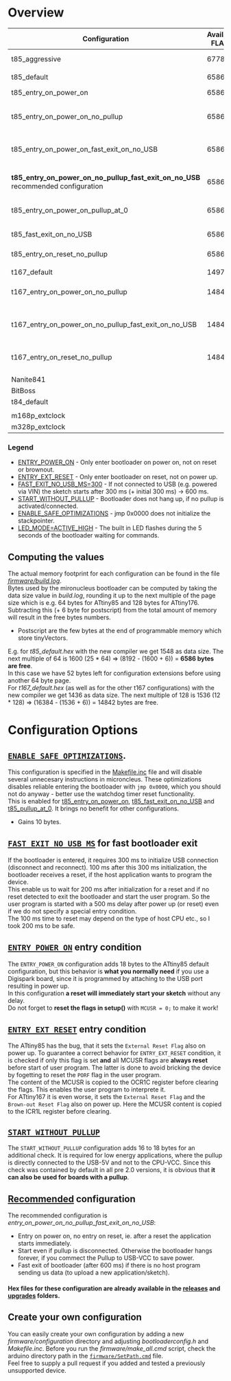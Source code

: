# Overview
| Configuration | Available FLASH | Bootloader size | Non default config flags set |
|---------------|-----------------|-----------------|------------------------------|
| t85_aggressive | 6778 | 1408 | OSCCAL_SAVE_CALIB=0, ENABLE_UNSAFE_OPTIMIZATIONS |
|  |  |  |  |
| t85_default | 6586 | 1548 | - |
| t85_entry_on_power_on | 6586 | 1584 | [ENTRY_POWER_ON](#entry_power_on-entry-condition), LED_MODE=ACTIVE_HIGH |
| t85_entry_on_power_on_no_pullup | 6586 | 1598 | [ENTRY_POWER_ON](#entry_power_on-entry-condition), [START_WITHOUT_PULLUP](#start_without_pullup), LED_MODE=ACTIVE_HIGH |
| t85_entry_on_power_on_fast_exit_on_no_USB | 6586 | 1592 | [ENTRY_POWER_ON](#entry_power_on-entry-condition), [START_WITHOUT_PULLUP](#start_without_pullup), [FAST_EXIT_NO_USB_MS=300](#fast_exit_no_usb_ms-for-fast-bootloader-exit), LED_MODE=ACTIVE_HIGH |
| **t85_entry_on_power_on_no_pullup_fast_exit_on_no_USB**<br/>recommended configuration | 6586 | 1588 | [ENTRY_POWER_ON](#entry_power_on-entry-condition), [START_WITHOUT_PULLUP](#start_without_pullup), [FAST_EXIT_NO_USB_MS=300](#fast_exit_no_usb_ms-for-fast-bootloader-exit) |
| t85_entry_on_power_on_pullup_at_0 | 6586 | 1572 | [ENTRY_POWER_ON](#entry_power_on-entry-condition), USB_CFG_PULLUP_IOPORTNAME + USB_CFG_PULLUP_BIT |
| t85_fast_exit_on_no_USB | 6586 | 1574 | [FAST_EXIT_NO_USB_MS=300](#fast_exit_no_usb_ms-for-fast-bootloader-exit), LED_MODE=ACTIVE_HIGH |
| t85_entry_on_reset_no_pullup | 6586 | 1586 | [ENTRY_EXT_RESET](#entry_ext_reset-entry-condition), [START_WITHOUT_PULLUP](#start_without_pullup) |
|  |  |  |  |
| t167_default | 14970 | 1390 | - |
| t167_entry_on_power_on_no_pullup | 14842 | 1428 | [ENTRY_POWER_ON](#entry_power_on-entry-condition), [START_WITHOUT_PULLUP](#start_without_pullup), LED_MODE=ACTIVE_HIGH |
| t167_entry_on_power_on_no_pullup_fast_exit_on_no_USB | 14842 | 1436 | [ENTRY_POWER_ON](#entry_power_on-entry-condition), [START_WITHOUT_PULLUP](#start_without_pullup), [FAST_EXIT_NO_USB_MS=300](#fast_exit_no_usb_ms-for-fast-bootloader-exit), LED_MODE=ACTIVE_HIGH |
| t167_entry_on_reset_no_pullup | 14842 | 1436 | [ENTRY_EXT_RESET](#entry_ext_reset-entry-condition), [START_WITHOUT_PULLUP](#start_without_pullup), LED_MODE=ACTIVE_HIGH |
|  |  |  |  |
| Nanite841 |  | 1608 |  |
| BitBoss |  | 1606 |  |
| t84_default |  | 1534 |  |
|  |  |  |  |
| m168p_extclock |  | 1438 |  |
| m328p_extclock |  | 1438 |  |

### Legend
- [ENTRY_POWER_ON](#entry_power_on-entry-condition) - Only enter bootloader on power on, not on reset or brownout.
- [ENTRY_EXT_RESET](#entry_ext_reset-entry-condition) - Only enter bootloader on reset, not on power up.
- [FAST_EXIT_NO_USB_MS=300](#fast_exit_no_usb_ms-for-fast-bootloader-exit) - If not connected to USB (e.g. powered via VIN) the sketch starts after 300 ms (+ initial 300 ms) -> 600 ms.
- [START_WITHOUT_PULLUP](#start_without_pullup) - Bootloader does not hang up, if no pullup is activated/connected.
- [ENABLE_SAFE_OPTIMIZATIONS](#enable_safe_optimizations) - jmp 0x0000 does not initialize the stackpointer.
- [LED_MODE=ACTIVE_HIGH](https://github.com/ArminJo/micronucleus-firmware/blob/eebe73c46e7780d52c92e6f1c00c72edc26b7769/firmware/main.c#L527) - The built in LED flashes during the 5 seconds of the bootloader waiting for commands.

## Computing the values
The actual memory footprint for each configuration can be found in the file [*firmware/build.log*](firmware/build.log).<br/>
Bytes used by the mironucleus bootloader can be computed by taking the data size value in *build.log*, 
rounding it up to the next multiple of the page size which is e.g. 64 bytes for ATtiny85 and 128 bytes for ATtiny176.<br/>
Subtracting this (+ 6 byte for postscript) from the total amount of memory will result in the free bytes numbers.
- Postscript are the few bytes at the end of programmable memory which store tinyVectors.

E.g. for *t85_default.hex* with the new compiler we get 1548 as data size. The next multiple of 64 is 1600 (25 * 64) => (8192 - (1600 + 6)) = **6586 bytes are free**.<br/>
In this case we have 52 bytes left for configuration extensions before using another 64 byte page.<br/>
For *t167_default.hex* (as well as for the other t167 configurations) with the new compiler we get 1436 as data size. The next multiple of 128 is 1536 (12 * 128) => (16384 - (1536 + 6)) = 14842 bytes are free.<br/>

# Configuration Options
## [`ENABLE_SAFE_OPTIMIZATIONS`](https://github.com/ArminJo/micronucleus-firmware/tree/master/firmware/crt1.S#L99).
This configuration is specified in the [Makefile.inc](t85_fast_exit_on_no_USB/Makefile.inc#L18) file and will disable several unnecesary instructions in microncleus. These optimizations disables reliable entering the bootloader with `jmp 0x0000`, which you should not do anyway - better use the watchdog timer reset functionality.<br/>
This is enabled for [t85_entry_on_power_on](t85_entry_on_power_on), [t85_fast_exit_on_no_USB](t85_fast_exit_on_no_USB) and [t85_pullup_at_0](t85_pullup_at_0). It brings no benefit for other configurations.<br/>
- Gains 10 bytes.

## [`FAST_EXIT_NO_USB_MS`](t85_fast_exit_on_no_USB/bootloaderconfig.h#L184) for fast bootloader exit
If the bootloader is entered, it requires 300 ms to initialize USB connection (disconnect and reconnect). 
100 ms after this 300 ms initialization, the bootloader receives a reset, if the host application wants to program the device.<br/>
This enable us to wait for 200 ms after initialization for a reset and if no reset detected to exit the bootloader and start the user program. 
So the user program is started with a 500 ms delay after power up (or reset) even if we do not specify a special entry condition.<br/>
The 100 ms time to reset may depend on the type of host CPU etc., so I took 200 ms to be safe. 

## [`ENTRY_POWER_ON`](t85_entry_on_power_on/bootloaderconfig.h#L108) entry condition
The `ENTRY_POWER_ON` configuration adds 18 bytes to the ATtiny85 default configuration, but this behavior is **what you normally need** if you use a Digispark board, since it is programmed by attaching to the USB port resulting in power up.<br/>
In this configuration **a reset will immediately start your sketch** without any delay.<br/>
Do not forget to **reset the flags in setup()** with `MCUSR = 0;` to make it work!<br/>

## [`ENTRY_EXT_RESET`](t85_entry_on_reset_no_pullup/bootloaderconfig.h#L122) entry condition
The ATtiny85 has the bug, that it sets the `External Reset Flag` also on power up. To guarantee a correct behavior for `ENTRY_EXT_RESET` condition, it is checked if only this flag is set **and** all MCUSR flags are **always reset** before start of user program. The latter is done to avoid bricking the device by fogetting to reset the `PORF` flag in the user program.<br/>
The content of the MCUSR is copied to the OCR1C register before clearing the flags. This enables the user program to interprete it.<br/>
For ATtiny167 it is even worse, it sets the `External Reset Flag` and the `Brown-out Reset Flag` also on power up. Here the MCUSR content is copied to the ICR1L register before clearing.<br/>

## [`START_WITHOUT_PULLUP`](t85_entry_on_power_on_no_pullup_fast_exit_on_no_USB/bootloaderconfig.h#L207)
The `START_WITHOUT_PULLUP` configuration adds 16 to 18 bytes for an additional check. It is required for low energy applications, where the pullup is directly connected to the USB-5V and not to the CPU-VCC. Since this check was contained by default in all pre 2.0 versions, it is obvious that **it can also be used for boards with a pullup**.

## [Recommended](t85_entry_on_power_on_no_pullup_fast_exit_on_no_USB) configuration
The recommended configuration is *entry_on_power_on_no_pullup_fast_exit_on_no_USB*:
- Entry on power on, no entry on reset, ie. after a reset the application starts immediately.
- Start even if pullup is disconnected. Otherwise the bootloader hangs forever, if you commect the Pullup to USB-VCC to save power.
- Fast exit of bootloader (after 600 ms) if there is no host program sending us data (to upload a new application/sketch).

#### Hex files for these configuration are already available in the [releases](/firmware/releases) and [upgrades](/firmware/upgrades) folders.

## Create your own configuration
You can easily create your own configuration by adding a new *firmware/configuration* directory and adjusting *bootloaderconfig.h* and *Makefile.inc*. Before you run the *firmware/make_all.cmd* script, check the arduino directory path in the [`firmware/SetPath.cmd`](/firmware/SetPath.cmd#L1) file.<br/>
Feel free to supply a pull request if you added and tested a previously unsupported device.
